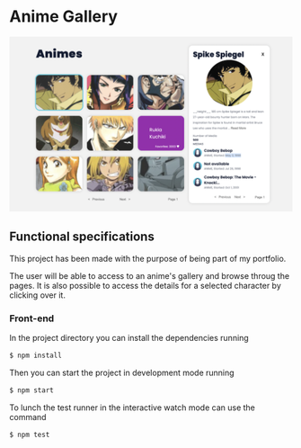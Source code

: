 # Anime Gallery


![./public/images/image.png](./public/images/image.png)
## Functional specifications

This project has been made with the purpose of being part of my portfolio.


The user will be able to access to an anime's gallery and browse throug the pages.
It is also possible to access the details for a selected character by clicking over it.

### Front-end
In the project directory you can install the dependencies running 

```sh
$ npm install
```

Then you can start the project in development mode running

```sh
$ npm start
```

To lunch the test runner in the interactive watch mode can use the command

```sh
$ npm test
```
